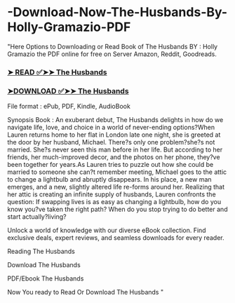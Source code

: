 # -Download-Now-The-Husbands-By-Holly-Gramazio-PDF

"Here Options to Downloading or Read Book of The Husbands BY : Holly Gramazio the PDF online for free on Server Amazon, Reddit, Goodreads.

### [➤ READ ✅➤➤ The Husbands](https://en.ebooksteach.xyz/?book=193781998-the-husbands)
### [➤DOWNLOAD ✅➤➤ The Husbands](https://en.ebooksteach.xyz/?book=193781998-the-husbands)

File format : ePub, PDF, Kindle, AudioBook

Synopsis Book : An exuberant debut, The Husbands delights in how do we navigate life, love, and choice in a world of never-ending options?When Lauren returns home to her flat in London late one night, she is greeted at the door by her husband, Michael. There?s only one problem?she?s not married. She?s never seen this man before in her life. But according to her friends, her much-improved decor, and the photos on her phone, they?ve been together for years.As Lauren tries to puzzle out how she could be married to someone she can?t remember meeting, Michael goes to the attic to change a lightbulb and abruptly disappears. In his place, a new man emerges, and a new, slightly altered life re-forms around her. Realizing that her attic is creating an infinite supply of husbands, Lauren confronts the question: If swapping lives is as easy as changing a lightbulb, how do you know you?ve taken the right path? When do you stop trying to do better and start actually?living?

Unlock a world of knowledge with our diverse eBook collection. Find exclusive deals, expert reviews, and seamless downloads for every reader.

Reading The Husbands

Download The Husbands

PDF/Ebook The Husbands

Now You ready to Read Or Download The Husbands
"
